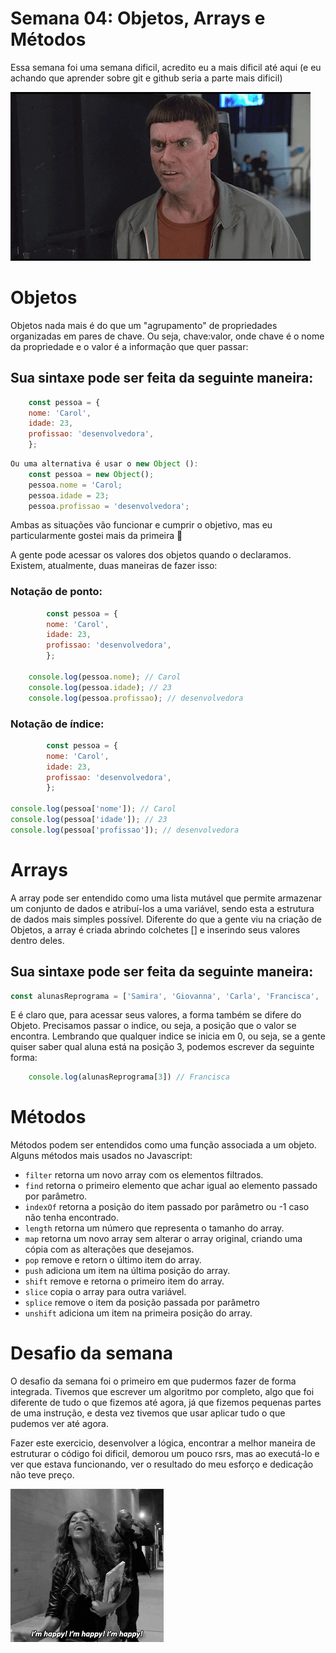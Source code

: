 # Semana 04: Objetos, Arrays e Métodos

Essa semana foi uma semana dificil, acredito eu a mais dificil até aqui (e eu achando que aprender sobre git e github seria a parte mais dificil)

![gif "that is insane"](exercicio/img/giphy.gif)

# Objetos

Objetos nada mais é do que um "agrupamento" de propriedades organizadas em pares de chave. Ou seja, chave:valor, onde chave é o nome da propriedade e o valor é a informação que quer passar:

## Sua sintaxe pode ser feita da seguinte maneira:
```javascript
    const pessoa = {
    nome: 'Carol',
    idade: 23,
    profissao: 'desenvolvedora',
    };
```
```javascript
Ou uma alternativa é usar o new Object ():  
    const pessoa = new Object();
    pessoa.nome = 'Carol; 
    pessoa.idade = 23; 
    pessoa.profissao = 'desenvolvedora';
```

Ambas as situações vão funcionar e cumprir o objetivo, mas eu particularmente gostei mais da primeira :yellow_heart:

A gente pode acessar os valores dos objetos quando o declaramos. Existem, atualmente, duas maneiras de fazer isso: 
### Notação de ponto:
```javascript
        const pessoa = {
        nome: 'Carol',
        idade: 23,
        profissao: 'desenvolvedora',
        };

    console.log(pessoa.nome); // Carol
    console.log(pessoa.idade); // 23
    console.log(pessoa.profissao); // desenvolvedora
```
### Notação de índice:
```javascript
        const pessoa = {
        nome: 'Carol',
        idade: 23,
        profissao: 'desenvolvedora',
        };

console.log(pessoa['nome']); // Carol
console.log(pessoa['idade']); // 23
console.log(pessoa['profissao']); // desenvolvedora
```

# Arrays

A array pode ser entendido como uma lista mutável que permite armazenar um conjunto de dados e atribuí-los a uma variável, sendo esta a estrutura de dados mais simples possível. Diferente do que a gente viu na criação de Objetos, a array é criada abrindo colchetes [] e inserindo seus valores dentro deles.

## Sua sintaxe pode ser feita da seguinte maneira:

```javascript
const alunasReprograma = ['Samira', 'Giovanna', 'Carla', 'Francisca', 'Silvana', 'Alessandra', ...];
```

E é claro que, para acessar seus valores, a forma também se difere do Objeto. Precisamos passar o indice, ou seja, a posição que o valor se encontra. Lembrando que qualquer indice se inicia em 0, ou seja, se a gente quiser saber qual aluna está na posição 3, podemos escrever da seguinte forma:

```javascript
    console.log(alunasReprograma[3]) // Francisca
```

# Métodos

Métodos podem ser entendidos como uma função associada a um objeto. Alguns métodos mais usados no Javascript:

- `filter` retorna um novo array com os elementos filtrados.
- `find` retorna o primeiro elemento que achar igual ao elemento passado por parâmetro.
- `indexOf` retorna a posição do item passado por parâmetro ou -1 caso não tenha encontrado.
- `length` retorna um número que representa o tamanho do array.
- `map` retorna um novo array sem alterar o array original, criando uma cópia com as alterações que desejamos.
- `pop` remove e retorn o último item do array.
- `push` adiciona um item na última posição do array.
- `shift` remove e retorna o primeiro item do array.
- `slice` copia o array para outra variável.
- `splice` remove o item da posição passada por parâmetro
- `unshift` adiciona um item na primeira posição do array.

# Desafio da semana

O desafio da semana foi o primeiro em que pudermos fazer de forma integrada. Tivemos que escrever um algoritmo por completo, algo que foi diferente de tudo o que fizemos até agora, já que fizemos pequenas partes de uma instrução, e desta vez tivemos que usar aplicar tudo o que pudemos ver até agora. 

Fazer este exercicio, desenvolver a lógica, encontrar a melhor maneira de estruturar o código foi dificil, demorou um pouco rsrs, mas ao executá-lo e ver que estava funcionando, ver o resultado do meu esforço e dedicação não teve preço.

![gif "beyonce is happy"](exercicio/img/happy.gif)